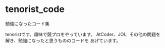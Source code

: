 # tenorist_code
勉強になったコード集


tenoristです。趣味で競プロをやっています。
AtCoder、JOI、その他の問題を解き、勉強になったと思うもののコードを
あげています。
